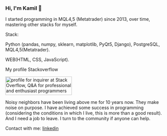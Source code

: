 ### Hi, I'm Kamil 👋

I started programming in MQL4,5 (Metatrader) since 2013, over time, mastering other stacks for myself.

Stack:

Python (pandas, numpy, sklearn, matplotlib, PyQt5, Django), PostgreSQL, MQL4,5(Metatrader).

WEB(HTML, CSS, JavaScript).

My profile Stackoverflow

<a href="https://stackoverflow.com/users/11985088/inquirer"><img src="https://stackoverflow.com/users/flair/11985088.png" width="208" height="58" alt="profile for inquirer at Stack Overflow, Q&amp;A for professional and enthusiast programmers" title="profile for inquirer at Stack Overflow, Q&amp;A for professional and enthusiast programmers"></a>

Noisy neighbors have been living above me for 10 years now.
They make noise on purpose. I have achieved some success in programming (considering the conditions in which 
I live, this is more than a good result). And I need a job to leave. I turn to the community if anyone can help.

Contact with me: [linkedin](https://www.linkedin.com/in/kamil-gazizullin)

<!--
**quant12345/quant12345** is a ✨ _special_ ✨ repository because its `README.md` (this file) appears on your GitHub profile.

Here are some ideas to get you started:

- 🔭 I’m currently working on ...
- 🌱 I’m currently learning ...
- 👯 I’m looking to collaborate on ...
- 🤔 I’m looking for help with ...
- 💬 Ask me about ...
- 📫 How to reach me: ...
- 😄 Pronouns: ...
- ⚡ Fun fact: ...
-->
